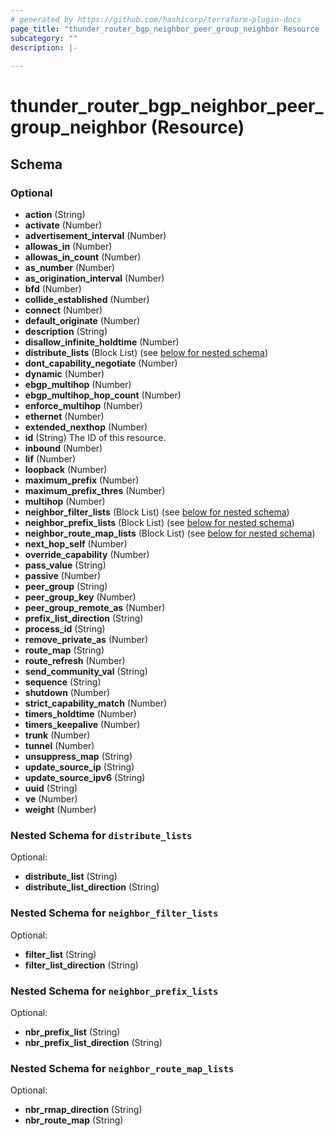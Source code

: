 ```yaml
---
# generated by https://github.com/hashicorp/terraform-plugin-docs
page_title: "thunder_router_bgp_neighbor_peer_group_neighbor Resource - terraform-provider-thunder"
subcategory: ""
description: |-
  
---
```


# thunder_router_bgp_neighbor_peer_group_neighbor (Resource)





<!-- schema generated by tfplugindocs -->
## Schema

### Optional

- **action** (String)
- **activate** (Number)
- **advertisement_interval** (Number)
- **allowas_in** (Number)
- **allowas_in_count** (Number)
- **as_number** (Number)
- **as_origination_interval** (Number)
- **bfd** (Number)
- **collide_established** (Number)
- **connect** (Number)
- **default_originate** (Number)
- **description** (String)
- **disallow_infinite_holdtime** (Number)
- **distribute_lists** (Block List) (see [below for nested schema](#nestedblock--distribute_lists))
- **dont_capability_negotiate** (Number)
- **dynamic** (Number)
- **ebgp_multihop** (Number)
- **ebgp_multihop_hop_count** (Number)
- **enforce_multihop** (Number)
- **ethernet** (Number)
- **extended_nexthop** (Number)
- **id** (String) The ID of this resource.
- **inbound** (Number)
- **lif** (Number)
- **loopback** (Number)
- **maximum_prefix** (Number)
- **maximum_prefix_thres** (Number)
- **multihop** (Number)
- **neighbor_filter_lists** (Block List) (see [below for nested schema](#nestedblock--neighbor_filter_lists))
- **neighbor_prefix_lists** (Block List) (see [below for nested schema](#nestedblock--neighbor_prefix_lists))
- **neighbor_route_map_lists** (Block List) (see [below for nested schema](#nestedblock--neighbor_route_map_lists))
- **next_hop_self** (Number)
- **override_capability** (Number)
- **pass_value** (String)
- **passive** (Number)
- **peer_group** (String)
- **peer_group_key** (Number)
- **peer_group_remote_as** (Number)
- **prefix_list_direction** (String)
- **process_id** (String)
- **remove_private_as** (Number)
- **route_map** (String)
- **route_refresh** (Number)
- **send_community_val** (String)
- **sequence** (String)
- **shutdown** (Number)
- **strict_capability_match** (Number)
- **timers_holdtime** (Number)
- **timers_keepalive** (Number)
- **trunk** (Number)
- **tunnel** (Number)
- **unsuppress_map** (String)
- **update_source_ip** (String)
- **update_source_ipv6** (String)
- **uuid** (String)
- **ve** (Number)
- **weight** (Number)

<a id="nestedblock--distribute_lists"></a>
### Nested Schema for `distribute_lists`

Optional:

- **distribute_list** (String)
- **distribute_list_direction** (String)


<a id="nestedblock--neighbor_filter_lists"></a>
### Nested Schema for `neighbor_filter_lists`

Optional:

- **filter_list** (String)
- **filter_list_direction** (String)


<a id="nestedblock--neighbor_prefix_lists"></a>
### Nested Schema for `neighbor_prefix_lists`

Optional:

- **nbr_prefix_list** (String)
- **nbr_prefix_list_direction** (String)


<a id="nestedblock--neighbor_route_map_lists"></a>
### Nested Schema for `neighbor_route_map_lists`

Optional:

- **nbr_rmap_direction** (String)
- **nbr_route_map** (String)


